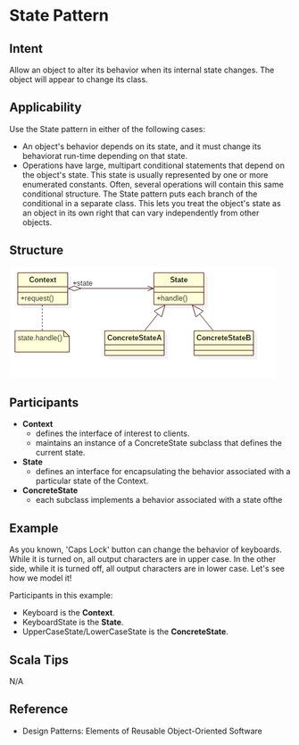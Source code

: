 # State Pattern


## Intent
Allow an object to alter its behavior when its internal state changes.
The object will appear to change its class.


## Applicability
Use the State pattern in either of the following cases:
* An object's behavior depends on its state, and it must change its behaviorat run-time depending on that state.
* Operations have large, multipart conditional statements that depend on the
object's state. This state is usually represented by one or more enumerated
constants. Often, several operations will contain this same conditional
structure. The State pattern puts each branch of the conditional in a
separate class. This lets you treat the object's state as an object in its
own right that can vary independently from other objects.


## Structure
![state](./etc/state.png)


## Participants
* **Context**
    - defines the interface of interest to clients.
    - maintains an instance of a ConcreteState subclass that defines the current state.
* **State**
    - defines an interface for encapsulating the behavior associated with a particular state of the Context.
* **ConcreteState**
    - each subclass implements a behavior associated with a state ofthe


## Example
As you known, 'Caps Lock' button can change the behavior of keyboards. While it is turned on,
all output characters are in upper case. In the other side, while it is turned off, all output
characters are in lower case. Let's see how we model it!

Participants in this example:
* Keyboard is the **Context**.
* KeyboardState is the **State**.
* UpperCaseState/LowerCaseState is the **ConcreteState**.


## Scala Tips
N/A


## Reference
* Design Patterns: Elements of Reusable Object-Oriented Software

